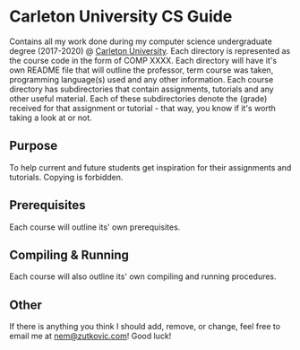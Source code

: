 # Carleton University CS Guide

Contains all my work done during my computer science undergraduate degree (2017-2020) @ [Carleton University](https://carleton.ca/). Each directory is represented as the course code in the form of COMP XXXX. Each directory will have it's own README file that will outline the professor, term course was taken, programming language(s) used and any other information. Each course directory has subdirectories that contain assignments, tutorials and any other useful material. Each of these subdirectories denote the (grade) received for that assignment or tutorial - that way, you know if it's worth taking a look at or not.

## Purpose
To help current and future students get inspiration for their assignments and tutorials. Copying is forbidden.

## Prerequisites
Each course will outline its' own prerequisites.

## Compiling & Running
Each course will also outline its' own compiling and running procedures.

## Other
If there is anything you think I should add, remove, or change, feel free to email me at nem@zutkovic.com! Good luck!

